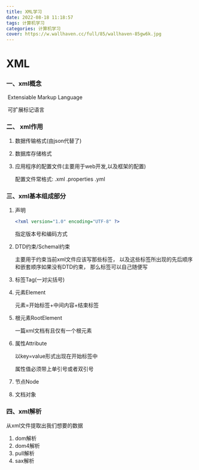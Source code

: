 ```yaml
---
title: XML学习
date: 2022-08-18 11:18:57
tags: 计算机学习
categories: 计算机学习
cover: https://w.wallhaven.cc/full/85/wallhaven-85gw6k.jpg 
---
```


# XML

### 一、xml概念

​	Extensiable Markup Language

​	可扩展标记语言

### 二、 xml作用

1. 数据传输格式(由json代替了)

2. 数据库存储格式

3. 应用程序的配置文件(主要用于web开发,以及框架的配置)

   配置文件常格式: .xml .properties  .yml

### 三、xml基本组成部分

1. 声明

   ```xml
   <?xml version="1.0" encoding="UTF-8" ?>
   ```

   指定版本号和编码方式

2. DTD约束/Schemal约束

   主要用于约束当前xml文件应该写那些标签，
   以及这些标签所出现的先后顺序和嵌套顺序如果没有DTD约束，
   那么标签可以自己随便写

3. 标签Tag(一对尖括号)

4. 元素Element

   元素=开始标签+中间内容+结束标签

5. 根元素RootElement

   一篇xml文档有且仅有一个根元素

6. 属性Attribute

   以key=value形式出现在开始标签中

   属性值必须带上单引号或者双引号

7. 节点Node

8. 文档对象

### 四、xml解析

从xml文件提取出我们想要的数据

1. dom解析               
2. dom4解析
3. pull解析
4. sax解析
